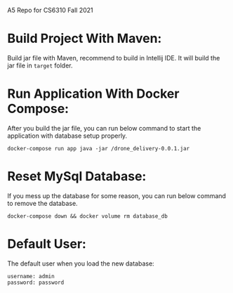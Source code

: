 A5 Repo for CS6310 Fall 2021
# Build Project With Maven:
Build jar file with Maven, recommend to build in Intellij IDE. It will build the jar file in `target` folder.

# Run Application With Docker Compose:
After you build the jar file, you can run below command to start the application with database setup properly.
```
docker-compose run app java -jar /drone_delivery-0.0.1.jar
```

# Reset MySql Database:
If you mess up the database for some reason, you can run below command to remove the database.
```
docker-compose down && docker volume rm database_db
```

# Default User:
The default user when you load the new database: 
```
username: admin
password: password
```

